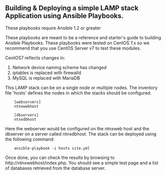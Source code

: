 Building & Deploying a simple LAMP stack Application using Ansible Playbooks.
-------------------------------------------

These playbooks require Ansible 1.2 or greater

These playbooks are meant to be a reference and starter's guide to building
Ansible Playbooks. These playbooks were tested on CentOS 7.x so we recommend
that you use CentOS Server v7 to test these modules.

CentOS7 reflects changes in:
1. Network device naming scheme has changed
2. iptables is replaced with firewalld
3. MySQL is replaced with MariaDB

This LAMP stack can be on a single node or multiple nodes. The inventory file
'hosts' defines the nodes in which the stacks should be configured.

        [webservers]
        ntnxwebhost

        [dbservers]
        ntnxdbhost

Here the webserver would be configured on the ntnxweb host and the dbserver on a
server called ntnxdbhost. The stack can be deployed using the following
command:

        ansible-playbook -i hosts site.yml

Once done, you can check the results by browsing to http://ntnxwebhost/index.php.
You should see a simple test page and a list of databases retrieved from the
database server.

